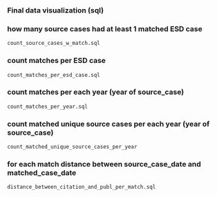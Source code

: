 ### Final data visualization (sql)

### how many source cases had at least 1 matched ESD case
`count_source_cases_w_match.sql`
### count matches per ESD case
`count_matches_per_esd_case.sql`
### count matches per each year (year of source_case)
`count_matches_per_year.sql`
### count matched unique source cases per each year (year of source_case)
`count_matched_unique_source_cases_per_year`
### for each match distance between source_case_date and matched_case_date
`distance_between_citation_and_publ_per_match.sql`